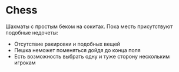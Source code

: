 # Chess
Шахматы с простым беком на сокитах. 
Пока месть присутствуют подобные недочеты:
  - Отсутствие ракировки и подобных вещей
  - Пешка неможет поменяться дойдя до конца поля
  - Есть возможность выбрать одну и туже сторону нескольким игрокам

